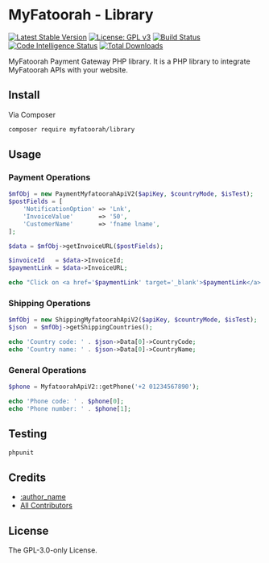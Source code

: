 # MyFatoorah - Library

[![Latest Stable Version](http://poser.pugx.org/myfatoorah/lib-test/v)](https://github.com/my-fatoorah/testLib/releases)
[![License: GPL v3](https://img.shields.io/badge/License-GPLv3-blue.svg)](https://www.gnu.org/licenses/gpl-3.0)
[![Build Status](https://scrutinizer-ci.com/g/my-fatoorah/testLib/badges/build.png?b=main)](https://scrutinizer-ci.com/g/my-fatoorah/testLib/build-status/main)
[![Code Intelligence Status](https://scrutinizer-ci.com/g/my-fatoorah/testLib/badges/code-intelligence.svg?b=main)](https://scrutinizer-ci.com/code-intelligence)
[![Total Downloads](http://poser.pugx.org/myfatoorah/lib-test/downloads)](https://packagist.org/packages/myfatoorah/lib-test)

MyFatoorah Payment Gateway PHP library. It is a PHP library to integrate MyFatoorah APIs with your website.

## Install

Via Composer

``` bash
composer require myfatoorah/library
```

## Usage

### Payment Operations

``` php
$mfObj = new PaymentMyfatoorahApiV2($apiKey, $countryMode, $isTest);
$postFields = [
    'NotificationOption' => 'Lnk',
    'InvoiceValue'       => '50',
    'CustomerName'       => 'fname lname',
];

$data = $mfObj->getInvoiceURL($postFields);

$invoiceId   = $data->InvoiceId;
$paymentLink = $data->InvoiceURL;

echo "Click on <a href='$paymentLink' target='_blank'>$paymentLink</a> to pay with invoiceID $invoiceId.";

```

### Shipping Operations

``` php
$mfObj = new ShippingMyfatoorahApiV2($apiKey, $countryMode, $isTest);
$json  = $mfObj->getShippingCountries();

echo 'Country code: ' . $json->Data[0]->CountryCode;
echo 'Country name: ' . $json->Data[0]->CountryName;
```

### General Operations

``` php
$phone = MyfatoorahApiV2::getPhone('+2 01234567890');

echo 'Phone code: ' . $phone[0];
echo 'Phone number: ' . $phone[1];

```

## Testing

``` bash
phpunit
```

## Credits

- [:author_name](https://github.com/:author_username)
- [All Contributors](https://github.com/myfatoorah/:package_name/contributors)

## License

The GPL-3.0-only License.
